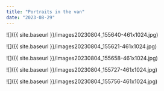 ```yaml
---
title: "Portraits in the van"
date: "2023-08-29"
---
```


![]({{ site.baseurl }}/images20230804_155640-461x1024.jpg)

![]({{ site.baseurl }}/images20230804_155621-461x1024.jpg)

![]({{ site.baseurl }}/images20230804_155658-461x1024.jpg)

![]({{ site.baseurl }}/images20230804_155727-461x1024.jpg)

![]({{ site.baseurl }}/images20230804_155756-461x1024.jpg)
